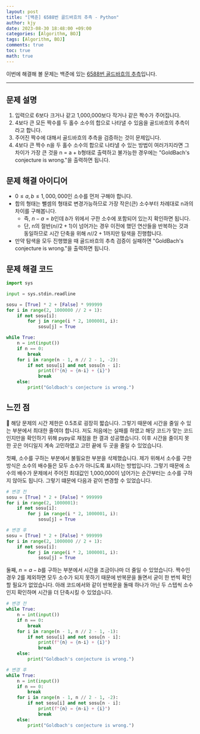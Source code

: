 ```yaml
---
layout: post
title: "[백준] 6588번 골드바흐의 추측 - Python"
author: kjy
date: 2023-08-30 18:48:00 +09:00
categories: [Algorithm, BOJ]
tags: [Algorithm, BOJ]
comments: true
toc: true
math: true
---
```


이번에 해결해 볼 문제는 백준에 있는 [6588번 골드바흐의 추측](https://www.acmicpc.net/problem/6588)입니다.

---

## 문제 설명

1. 입력으로 6보다 크거나 같고 1,000,000보다 작거나 같은 짝수가 주어집니다.
2. 4보다 큰 모든 짝수를 두 홀수 소수의 합으로 나타낼 수 있음을 골드바흐의 추측이라고 합니다.
3. 주어진 짝수에 대해서 골드바흐의 추측을 검증하는 것이 문제입니다.
4. 4보다 큰 짝수 n을 두 홀수 소수의 합으로 나타낼 수 있는 방법이 여러가지라면 그 차이가 가장 큰 것을 n = a + b형태로 출력하고 불가능한 경우에는 "GoldBach's conjecture is wrong."을 출력하면 됩니다.

## 문제 해결 아이디어

- $0 \le a, b \le 1,000,000$인 소수를 먼저 구해야 합니다.
- 합의 형태는 뺄셈의 형태로 변경가능하므로 가장 작은(큰) 소수부터 차례대로 n과의 차이를 구해봅니다.
  - 즉, $n - a = b$인데 $b$가 위에서 구한 소수에 포함되어 있는지 확인하면 됩니다.
  - 단, n의 절반($n//2+1$)이 넘어가는 경우 이전에 했던 연산들을 반복하는 것과 동일하므로 시간 단축을 위해 $n//2+1$까지만 탐색을 진행합니다.
- 만약 탐색을 모두 진행했을 때 골드바흐의 추측 검증이 실패하면 "GoldBach's conjecture is wrong."을 출력하면 됩니다.

## 문제 해결 코드

```python
import sys

input = sys.stdin.readline

sosu = [True] * 2 + [False] * 999999
for i in range(2, 1000000 // 2 + 1):
    if not sosu[i]:
        for j in range(i * 2, 1000001, i):
            sosu[j] = True

while True:
    n = int(input())
    if n == 0:
        break
    for i in range(n - 1, n // 2 - 1, -2):
        if not sosu[i] and not sosu[n - i]:
            print(f"{n} = {n-i} + {i}")
            break
    else:
        print("Goldbach's conjecture is wrong.")
```

## 느낀 점

🤔 해당 문제의 시간 제한은 0.5초로 굉장히 짧습니다. 그렇기 때문에 시간을 줄일 수 있는 부분에서 최대한 줄여야 합니다. 저도 처음에는 실패를 하였고 해당 코드가 맞는 코드인지만을 확인하기 위해 pypy로 채점을 한 결과 성공했습니다. 이후 시간을 줄이지 못한 곳은 어디일지 계속 고민하였고 고민 끝에 두 곳을 줄일 수 있었습니다.

첫째, 소수를 구하는 부분에서 불필요한 부분을 삭제했습니다. 제가 위해서 소수를 구한 방식은 소수의 배수들은 모두 소수가 아니도록 표시하는 방법입니다. 그렇기 때문에 소수의 배수가 문제에서 주어진 최대값인 1,000,000이 넘어가는 순간부터는 소수를 구하지 않아도 됩니다. 그렇기 떄문에 다음과 같이 변경할 수 있었습니다.

```python
# 변경 전
sosu = [True] * 2 + [False] * 999999
for i in range(2, 1000001):
    if not sosu[i]:
        for j in range(i * 2, 1000001, i):
            sosu[j] = True

# 변경 후
sosu = [True] * 2 + [False] * 999999
for i in range(2, 1000000 // 2 + 1):
    if not sosu[i]:
        for j in range(i * 2, 1000001, i):
            sosu[j] = True
```

둘째, $n=a-b$를 구하는 부분에서 시간을 조금이나마 더 줄일 수 있었습니다. 짝수인 경우 2를 제외하면 모두 소수가 되지 못하기 때문에 반복문을 돌면서 굳이 한 번씩 확인할 필요가 없었습니다. 아래 코드에서와 같이 반복문을 돌때 하나가 아닌 두 스텝씩 소수인지 확인하며 시간을 더 단축시킬 수 있었습니다.

```python
# 변경 전
while True:
    n = int(input())
    if n == 0:
        break
    for i in range(n - 1, n // 2 - 1, -1):
        if not sosu[i] and not sosu[n - i]:
            print(f"{n} = {n-i} + {i}")
            break
    else:
        print("Goldbach's conjecture is wrong.")

# 변경 후
while True:
    n = int(input())
    if n == 0:
        break
    for i in range(n - 1, n // 2 - 1, -2):
        if not sosu[i] and not sosu[n - i]:
            print(f"{n} = {n-i} + {i}")
            break
    else:
        print("Goldbach's conjecture is wrong.")
```
